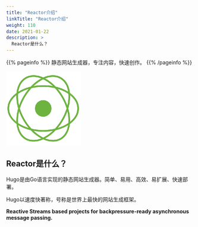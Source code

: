 ```yaml
---
title: "Reactor介绍"
linkTitle: "Reactor介绍"
weight: 110
date: 2021-01-22
description: >
  Reactor是什么？
---
```


{{% pageinfo %}}
静态网站生成器，专注内容，快速创作。
{{% /pageinfo %}}

![](images/reactor-logo.png)

## Reactor是什么？

Hugo是由Go语言实现的静态网站生成器。简单、易用、高效、易扩展、快速部署。

Hugo以速度快著称，号称是世界上最快的网站生成框架。

**Reactive Streams based projects for backpressure-ready asynchronous message passing.**

 



## 




